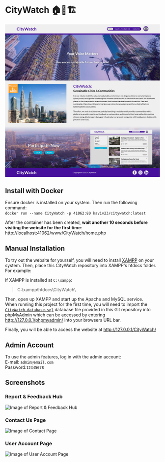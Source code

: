 # CityWatch 🏠🏨🏗️
![Image of Home Page](images/demo/home-page.png "Home Page")

## Install with Docker
Ensure docker is installed on your system. Then run the following command:  
```docker run --name CityWatch -p 41062:80 kaviv23/citywatch:latest```

After the container has been created, **wait another 10 seconds before visiting the website for the first time**:  
http://localhost:41062/www/CityWatch/home.php

## Manual Installation
To try out the website for yourself, you will need to install [XAMPP](https://www.apachefriends.org/) on your system. Then, place this CityWatch repository into XAMPP's htdocs folder. For example:

If XAMPP is installed at `C:\xampp`:
>C:\xampp\htdocs\CityWatch\

Then, open up XAMPP and start up the Apache and MySQL service.\
When running this project for the first time, you will need to import the [`CityWatch-database.sql`](/CityWatch-database.sql) database file provided in this Git repository into phpMyAdmin which can be accessed by entering http://127.0.0.1/phpmyadmin/ into your browsers URL bar.

Finally, you will be able to access the website at http://127.0.0.1/CityWatch/

## Admin Account
To use the admin features, log in with the admin account:  
E-mail: ```admin@email.com```  
Password:```12345678```

## Screenshots
### Report & Feedback Hub
![Image of Report & Feedback Hub](images/demo/report-feedback-hub.png "Report & Feedback Hub")

### Contact Us Page
![Image of Contact Page](images/demo/contact-page.png "Contact Us Page")

### User Account Page
![Image of User Account Page](images/demo/account-page.png "User Account Page")
